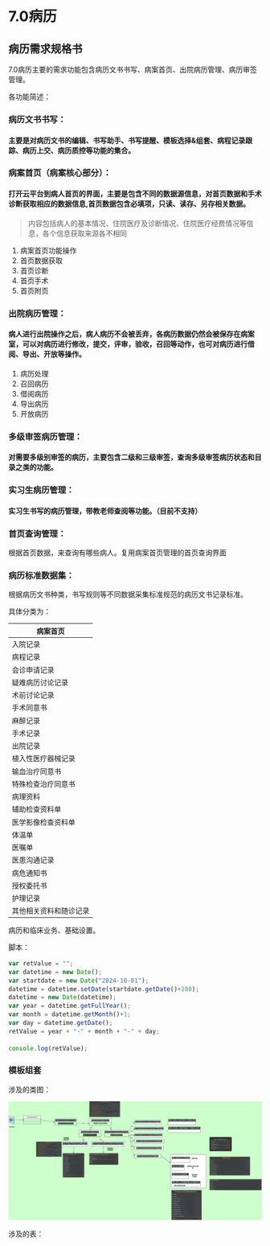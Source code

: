 # 7.0病历

## 病历需求规格书

7.0病历主要的需求功能包含病历文书书写、病案首页、出院病历管理、病历审签管理。

各功能简述：

### 病历文书书写：

#### 主要是对病历文书的编辑、书写助手、书写提醒、模板选择&组套、病程记录跟踪、病历上交、病历质控等功能的集合。

### 病案首页（病案核心部分）：

#### 打开云平台到病人首页的界面，主要是包含不同的数据源信息，对首页数据和手术诊断获取相应的数据信息,首页数据包含必填项，只读、读存、另存相关数据。

> 内容包括病人的基本情况、住院医疗及诊断情况、住院医疗经费情况等信息，各个信息获取来源各不相同

1. 病案首页功能操作
2. 首页数据获取
3. 首页诊断
4. 首页手术
5. 首页附页

### 出院病历管理：

#### 病人进行出院操作之后，病人病历不会被丢弃，各病历数据仍然会被保存在病案室，可以对病历进行修改，提交，评审，验收，召回等动作，也可对病历进行借阅、导出、开放等操作。

1. 病历处理
2. 召回病历
3. 借阅病历
4. 导出病历
5. 开放病历

### 多级审签病历管理：

#### 对需要多级别审签的病历，主要包含二级和三级审签，查询多级审签病历状态和目录之类的功能。

### 实习生病历管理：

#### 实习生书写的病历管理，带教老师查阅等功能。（目前不支持）

### 首页查询管理：

根据首页数据，来查询有哪些病人。复用病案首页管理的首页查询界面

### 病历标准数据集：

根据病历文书种类，书写规则等不同数据采集标准规范的病历文书记录标准。

具体分类为：

| 病案首页               |
| ---------------------- |
| 入院记录               |
| 病程记录               |
| 会诊申请记录           |
| 疑难病历讨论记录       |
| 术前讨论记录           |
| 手术同意书             |
| 麻醉记录               |
| 手术记录               |
| 出院记录               |
| 植入性医疗器械记录     |
| 输血治疗同意书         |
| 特殊检查治疗同意书     |
| 病理资料               |
| 辅助检查资料单         |
| 医学影像检查资料单     |
| 体温单                 |
| 医嘱单                 |
| 医患沟通记录           |
| 病危通知书             |
| 授权委托书             |
| 护理记录               |
| 其他相关资料和随诊记录 |

病历和临床业务、基础设置。

脚本：

```js
var retValue = "";
var datetime = new Date();
var startdate = new Date("2024-10-01");
datetime = datetime.setDate(startdate.getDate()+280);
datetime = new Date(datetime);
var year = datetime.getFullYear();
var month = datetime.getMonth()+1;
var day = datetime.getDate();
retValue = year + "-" + month + "-" + day;

console.log(retValue);
```

### 模板组套

涉及的类图：

![1730099639720](image/7.0病历/1730099639720.png)

涉及的表：
